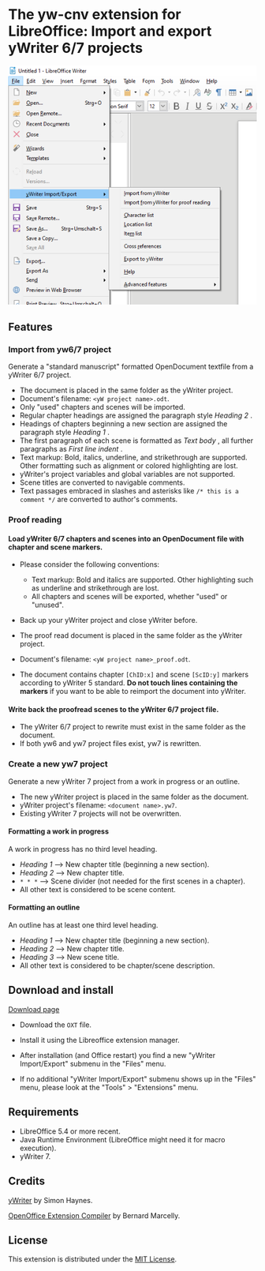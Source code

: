# The yw-cnv extension for LibreOffice: Import and export yWriter 6/7 projects 

![Screenshot: Menu in LibreOffice](https://raw.githubusercontent.com/peter88213/yw-cnv/master/docs/Screenshots/lo_menu.png)

## Features

### Import from yw6/7 project 

Generate a "standard manuscript" formatted OpenDocument textfile from a yWriter 6/7 project.

* The document is placed in the same folder as the yWriter project.
* Document's filename: `<yW project name>.odt`.
* Only "used" chapters and scenes will be imported.
* Regular chapter headings are assigned the paragraph style _Heading 2_ .
* Headings of chapters beginning a new section are assigned the paragraph style _Heading 1_ .
* The first paragraph of each scene is formatted as _Text body_ , all further paragraphs as _First line indent_ . 
* Text markup: Bold, italics, underline, and strikethrough are supported. Other formatting such as alignment or colored highlighting are lost.
* yWriter's project variables and global variables are not supported.
* Scene titles are converted to navigable comments. 
* Text passages embraced in slashes and asterisks like `/* this is a comment */` are converted to author's comments.


### Proof reading

#### Load yWriter 6/7 chapters and scenes into an OpenDocument file with chapter and scene markers. 

* Please consider the following conventions:
    * Text markup: Bold and italics are supported. Other highlighting such as underline and strikethrough are lost.
    * All chapters and scenes will be exported, whether "used" or "unused".
    
* Back up your yWriter project and close yWriter before.
* The proof read document is placed in the same folder as the yWriter project.
* Document's filename: `<yW project name>_proof.odt`.
* The document contains chapter `[ChID:x]` and scene `[ScID:y]` markers according to yWriter 5 standard.  __Do not touch lines containing the markers__  if you want to be able to reimport the document into yWriter.

#### Write back the proofread scenes to the yWriter 6/7 project file.

* The yWriter 6/7 project to rewrite must exist in the same folder as the document.
* If both yw6 and yw7 project files exist, yw7 is rewritten. 

### Create a new yw7 project 

Generate a new yWriter 7 project from a work in progress or an outline.

* The new yWriter project is placed in the same folder as the document.
* yWriter project's filename: `<document name>.yw7`.
* Existing yWriter 7 projects will not be overwritten.


#### Formatting a work in progress

A work in progress has no third level heading.

* _Heading 1_  -->  New chapter title (beginning a new section).
* _Heading 2_  -->  New chapter title.
* `* * *`  -->  Scene divider (not needed for the first scenes in a chapter).
* All other text is considered to be scene content.

#### Formatting an outline

An outline has at least one third level heading.

* _Heading 1_  -->  New chapter title (beginning a new section).
* _Heading 2_  -->  New chapter title.
* _Heading 3_  -->  New scene title.
* All other text is considered to be chapter/scene description.


## Download and install

[Download page](https://github.com/peter88213/yw-cnv/releases/latest)

* Download the `OXT` file.

* Install it using the Libreoffice extension manager.

* After installation (and Office restart) you find a new "yWriter Import/Export" submenu in the "Files" menu.

* If no additional "yWriter Import/Export" submenu shows up in the "Files" menu, please look at the "Tools" > "Extensions" menu.

## Requirements

* LibreOffice 5.4 or more recent.
* Java Runtime Environment (LibreOffice might need it for macro execution).
* yWriter 7. 

## Credits

[yWriter](http://spacejock.com/yWriter7.html) by Simon Haynes.

[OpenOffice Extension Compiler](https://wiki.openoffice.org/wiki/Extensions_Packager#Extension_Compiler) by Bernard Marcelly.

## License

This extension is distributed under the [MIT License](http://www.opensource.org/licenses/mit-license.php).
